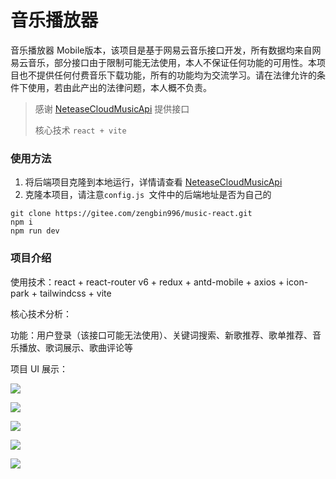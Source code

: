 # 音乐播放器

音乐播放器 Mobile版本，该项目是基于网易云音乐接口开发，所有数据均来自网易云音乐，部分接口由于限制可能无法使用，本人不保证任何功能的可用性。本项目也不提供任何付费音乐下载功能，所有的功能均为交流学习。请在法律允许的条件下使用，若由此产出的法律问题，本人概不负责。

> 感谢 [NeteaseCloudMusicApi](https://github.com/Binaryify/NeteaseCloudMusicApi) 提供接口
>
> 核心技术 `react + vite `

### 使用方法

1. 将后端项目克隆到本地运行，详情请查看 [NeteaseCloudMusicApi](https://github.com/Binaryify/NeteaseCloudMusicApi) 
2. 克隆本项目，请注意`` config.js  ``文件中的后端地址是否为自己的

```
git clone https://gitee.com/zengbin996/music-react.git
npm i
npm run dev
```



### 项目介绍

使用技术：react + react-router v6 + redux + antd-mobile + axios + icon-park + tailwindcss + vite

核心技术分析：

功能：用户登录（该接口可能无法使用）、关键词搜索、新歌推荐、歌单推荐、音乐播放、歌词展示、歌曲评论等

项目 UI 展示：

![](https://s1.ax1x.com/2023/02/04/pSywFx0.png) 

![](https://s1.ax1x.com/2023/02/04/pSywi2q.png)

![](https://s1.ax1x.com/2023/02/04/pSywCPs.png)

![](https://s1.ax1x.com/2023/02/04/pSywp5j.png)

![](https://s1.ax1x.com/2023/02/04/pSywPGn.png) 
